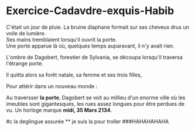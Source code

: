 # Exercice-Cadavdre-exquis-Habib

C'était un jour de pluie. La bruine diaphane formait sur ses cheveux drus un voile de lumière.<br />
Ses mains tremblaient lorsqu'il ouvrit la porte.<br />
Une porte apparue là où, quelques temps auparavant, il n'y avait rien.<br />

L'ombre de Dagobert, forestier de Sylvania, se découpa lorsqu'il traversa l'étrange porte.

Il quitta alors sa forêt natale, sa femme et ses trois filles,

Pour attérir dans un nouveau monde : 

Au traversser **la porte**, Dagobert se voit au millieu d'un enorme ville où les imeubles sont gigantesques, les rues assez longues pour être perdues de vu.
Un horloge marque **midi, 35 Mars 2134**. 

#c la deglingue assurée 
** je suis la pour troller 
###HAHAHAHAHA 

